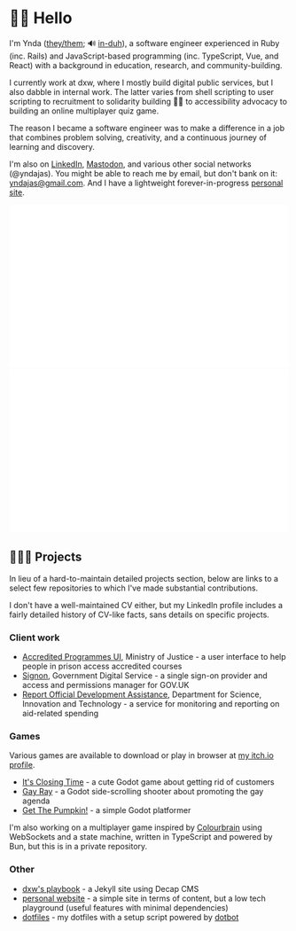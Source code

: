 # 👋🏻 Hello

I'm Ynda ([they/them](https://name.pn/ynda-jas#pronouns); 🔊 [in-duh](https://name.pn/ynda-jas#pronunciation)), a software engineer experienced in Ruby (inc. Rails) and JavaScript-based programming (inc. TypeScript, Vue, and React) with a background in education, research, and community-building.

I currently work at dxw, where I mostly build digital public services, but I also dabble in internal work. The latter varies from shell scripting to user scripting to recruitment to solidarity building ✊🏻 to accessibility advocacy to building an online multiplayer quiz game.

The reason I became a software engineer was to make a difference in a job that combines problem solving, creativity, and a continuous journey of learning and discovery.

I'm also on [LinkedIn](https://www.linkedin.com/in/yndajas), [Mastodon](https://tech.lgbt/@YndaJas), and various other social networks (@yndajas). You might be able to reach me by email, but don't bank on it: [yndajas@gmail.com](mailto:yndajas@gmail.com). And I have a lightweight forever-in-progress [personal site](https://yndajas.github.io/simple-website/).

![Some personal GitHub statistics](https://github.com/yndajas/github-stats/blob/master/generated/overview.svg)
![Some statistics on the languages used in open-source GitHub repositories I've contributed to](https://github.com/yndajas/github-stats/blob/master/generated/languages.svg)

## 👩🏻‍💻 Projects

In lieu of a hard-to-maintain detailed projects section, below are links to a select few repositories to which I've made substantial contributions.

I don't have a well-maintained CV either, but my LinkedIn profile includes a fairly detailed history of CV-like facts, sans details on specific projects.

### Client work

- [Accredited Programmes UI](https://github.com/ministryofjustice/hmpps-accredited-programmes-ui), Ministry of Justice - a user interface to help people in prison access accredited courses
- [Signon](https://github.com/alphagov/signon), Government Digital Service - a single sign-on provider and access and permissions manager for GOV.UK
- [Report Official Development Assistance](https://github.com/UKGovernmentBEIS/beis-report-official-development-assistance), Department for Science, Innovation and Technology - a service for monitoring and reporting on aid-related spending

### Games

Various games are available to download or play in browser at [my itch.io profile](https://yndajas.itch.io).

- [It's Closing Time](https://github.com/yndajas/1-bit-jam-2) - a cute Godot game about getting rid of customers
- [Gay Ray](https://github.com/yndajas/qgjam-2023) - a Godot side-scrolling shooter about promoting the gay agenda
- [Get The Pumpkin!](https://github.com/yndajas/ludum-dare-54) - a simple Godot platformer

I'm also working on a multiplayer game inspired by [Colourbrain](https://bigpotato.co.uk/products/colourbrain) using WebSockets and a state machine, written in TypeScript and powered by Bun, but this is in a private repository.

### Other

- [dxw's playbook](https://github.com/dxw/playbook) - a Jekyll site using Decap CMS
- [personal website](https://github.com/yndajas/simple-website) - a simple site in terms of content, but a low tech playground (useful features with minimal dependencies)
- [dotfiles](https://github.com/yndajas/dotfiles) - my dotfiles with a setup script powered by [dotbot](https://github.com/anishathalye/dotbot?tab=readme-ov-file#full-example)
